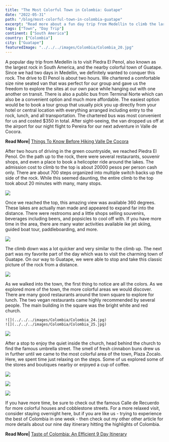 ```yaml
---
title: "The Most Colorful Town in Colombia: Guatape"
date: "2022-05-31"
path: "/blog/most-colorful-town-in-colombia-guatape"
excerpt: "Read more about a fun day trip from Medellin to climb the largest rock in South America and the vibrant town nearby!"
tags: ["Town", "Day Trip"]
continent: ["South America"]
country: ["Colombia"]
city: ["Guatape"]
featuredImage: "../../../images/Colombia/Colombia_20.jpg"
---
```


A popular day trip from Medellin is to visit Piedra El Penol, also known as the largest rock in South America, and the nearby colorful town of Guatape. Since we had two days in Medellin, we definitely wanted to conquer this rock. The drive to El Penol is about two hours. We chartered a comfortable size nine seated van that was perfect for our group and gave us the freedom to explore the sites at our own pace while hanging out with one another on transit. There is also a public bus from Terminal Norte which can also be a convenient option and much more affordable. The easiest option would be to book a tour group that usually pick you up directly from your hotel or central location with everything arranged including entry to the rock, lunch, and all transportation. The chartered bus was most convenient for us and costed $350 in total. After sight-seeing, the van dropped us off at the airport for our night flight to Pereira for our next adventure in Valle de Cocora.

**Read More|** [Things To Know Before Hiking Valle De Cocora](/blog/hiking-valle-de-cocora)

After two hours of driving in the green countryside, we reached Piedra El Penol. On the path up to the rock, there were several restaurants, souvenir shops, and even a place to book a helicopter ride around the lakes. The admission cost to climb to the top is about 20000 pesos per person cash only. There are about 700 steps organized into multiple switch backs up the side of the rock. While this seemed daunting, the entire climb to the top took about 20 minutes with many, many stops.

![](../../../images/Colombia/Colombia_23.jpg)

Once we reached the top, this amazing view was available 360 degrees. These lakes are actually man made and appeared to expand far into the distance. There were restrooms and a little shops selling souvenirs, beverages including beers, and popsicles to cool off with. If you have more time in the area, there are many water activities available ike jet skiing, guided boat tour, paddleboarding, and more. 

![](../../../images/Colombia/Colombia_21.jpg)

The climb down was a lot quicker and very similar to the climb up. The next part was my favorite part of the day which was to visit the charming town of Guatape. On our way to Guatape, we were able to stop and take this classic picture of the rock from a distance. 

![](../../../images/Colombia/Colombia_29.jpg)


As we walked into the town, the first thing to notice are all the colors. As we explored more of the town, the more colorful areas we would discover. There are many good restaurants around the town square to explore for lunch. The two vegan restaurants came highly recommended by several people. The main building in the square was the bright white and red church. 

```grid|2|
![](../../../images/Colombia/Colombia_24.jpg)
![](../../../images/Colombia/Colombia_25.jpg) 
```

![](../../../images/Colombia/Colombia_27.jpg)

After a stop to enjoy the quiet inside the church, head behind the church to find the famous umbrella street. The smell of fresh cinnabon buns drew us in further until we came to the most colorful area of the town, Plaza Zocalo. Here, we spent time just relaxing on the steps. Some of us explored some of the stores and boutiques nearby or enjoyed a cup of coffee.

![](../../../images/Colombia/Colombia_16.jpg)

![](../../../images/Colombia/Colombia_28.jpg)

![](../../../images/Colombia/Colombia_20.jpg)

If you have more time, be sure to check out the famous Calle de Recuerdo for more colorful houses and cobblestone streets. For a more relaxed visit, consider staying overnight here, but if you are like us - trying to experience the best of Colombia in one week - then check out my other other article for more details about our nine day itinerary hitting the highlights of Colombia.

**Read More|** [Taste of Colombia: An Efficient 9 Day Itinerary](/blog/taste-of-colombia-9-day-itinerary)



